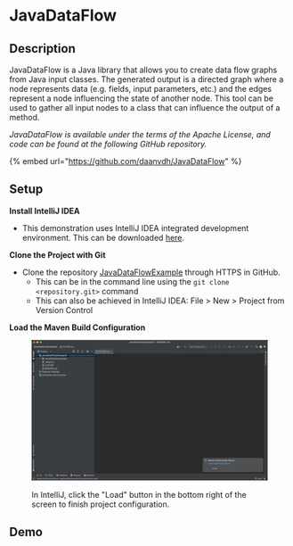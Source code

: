 # JavaDataFlow

## Description

JavaDataFlow is a Java library that allows you to create data flow graphs from Java input classes. The generated output is a directed graph where a node represents data (e.g. fields, input parameters, etc.) and the edges represent a node influencing the state of another node. This tool can be used to gather all input nodes to a class that can influence the output of a method.



_JavaDataFlow is available under the terms of the Apache License, and code can be found at the following GitHub repository._

{% embed url="https://github.com/daanvdh/JavaDataFlow" %}

## Setup

**Install IntelliJ IDEA**

* This demonstration uses IntelliJ IDEA integrated development environment. This can be downloaded [here](https://www.jetbrains.com/idea/).

**Clone the Project with Git**

* Clone the repository [JavaDataFlowExample](https://github.com/daanvdh/JavaDataFlowExample) through HTTPS in GitHub.
  * This can be in the command line using the `git clone <repository.git>` command
  * This can also be achieved in IntelliJ IDEA: File > New > Project from Version Control

**Load the Maven Build Configuration**

<figure><img src="../../.gitbook/assets/image.png" alt=""><figcaption><p>In IntelliJ, click the "Load" button in the bottom right of the screen to finish project configuration.</p></figcaption></figure>

## Demo
